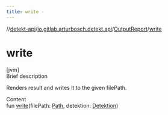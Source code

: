 ```yaml
---
title: write -
---
```

//[detekt-api](../../index.md)/[io.gitlab.arturbosch.detekt.api](../index.md)/[OutputReport](index.md)/[write](write.md)



# write  
[jvm]  
Brief description  


Renders result and writes it to the given filePath.

  
Content  
fun [write](write.md)(filePath: [Path](https://docs.oracle.com/javase/8/docs/api/java/nio/file/Path.html), detektion: [Detektion](../-detektion/index.md))  



